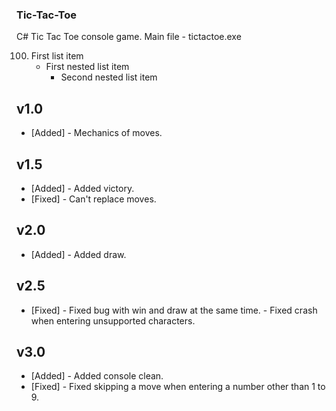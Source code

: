 ### Tic-Tac-Toe
 C# Tic Tac Toe console game.
 Main file - tictactoe.exe

100. First list item
       - First nested list item
         - Second nested list item

## v1.0
- [Added]
       - Mechanics of moves.

## v1.5
- [Added]
       - Added victory.
- [Fixed]
       - Can't replace moves.

## v2.0
- [Added]
       - Added draw.

## v2.5
- [Fixed]
       - Fixed bug with win and draw at the same time.
       - Fixed crash when entering unsupported characters.

## v3.0
- [Added]
       - Added console clean.
- [Fixed]
       - Fixed skipping a move when entering a number other than 1 to 9.
